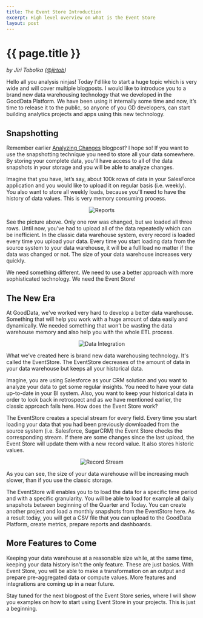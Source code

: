 ```yaml
---
title: The Event Store Introduction
excerpt: High level overview on what is the Event Store
layout: post
---
```


# {{ page.title }}

_by Jiri Tobolka ([@jirtob](http://twitter.com/jirtob))_

Hello all you analysis ninjas! Today I'd like to start a huge topic which is very wide and will cover multiple blogposts. I would like to introduce you to a brand new data warehousing technology that we developed in the GoodData Platform. We have been using it internally some time and now, it’s time to release it to the public, so anyone of you GD developers, can start building analytics projects and apps using this new technology.

## Snapshotting

Remember earlier [Analyzing Changes](http://developer.gooddata.com/blog/2011/07/29/Analyzing-Change/) blogpost? I hope so! If you want to use the snapshotting technique you need to store all your data somewhere. By storing your complete data, you'll have access to all of the data snapshots in your storage and you will be able to analyze changes. 

Imagine that you have, let’s say, about 100k rows of data in your SalesForce application and you would like to upload it on regular basis (i.e. weekly). You also want to store all weekly loads, because you'll need to have the history of data values. This is very memory consuming process.

<p>
<center><img src="{{ site.root }}/images/posts/event-store/snapshots.png" alt="Reports"></center>
</p>

See the picture above. Only one row was changed, but we loaded all three rows. Until now, you've had to upload all of the data repeatedly which can be inefficient. In the classic data warehouse system, every record is loaded every time you upload your data. Every time you start loading data from the source system to your data warehouse, it will be a full load no matter if the data was changed or not. The size of your data warehouse increases very quickly.

We need something different. We need to use a better approach with more sophisticated technology. We need the Event Store!

## The New Era

At GoodData, we've worked very hard to develop a better data warehouse. Something that will help you work with a huge amount of data easily and dynamically. We needed something that won’t be wasting the data warehouse memory and also help you with the whole ETL process.

<p>
<center><img src="{{ site.root }}/images/posts/event-store/es_schema.png" alt="Data Integration"></center>
</p>

What we've created here is brand new data warehousing technology. It's called the EventStore. The EventStore decreases of the amount of data in your data warehouse but keeps all your historical data.

Imagine, you are using Salesforce as your CRM solution and you want to analyze your data to get some regular insights. You need to have your data up-to-date in your BI system. Also, you want to keep your historical data in order to look back in retrospect and as we have mentioned earlier, the classic approach fails here. How does the Event Store work?

The EventStore creates a special stream for every field. Every time you start loading your data that you had been previously downloaded from the source system (i.e. Salesforce, SugarCRM) the Event Store checks the corresponding stream. If there are some changes since the last upload, the Event Store will update them with a new record value. It also stores historic values.

<p>
<center><img src="{{ site.root }}/images/posts/event-store/record_stream.png" alt="Record Stream"></center>
</p>

As you can see, the size of your data warehouse will be increasing much slower, than if you use the classic storage.

The EventStore will enables you to to load the data for a specific time period and with a specific granularity. You will be able to load for example all daily snapshots between beginning of the Quarter and Today. You can create another project and load a monthly snapshots from the EventStore here. As a result today, you will get a CSV file that you can upload to the GoodData Platform, create metrics, prepare reports and dashboards.

## More Features to Come

Keeping your data warehouse at a reasonable size while, at the same time, keeping your data history isn't the only feature. These are just basics. With Event Store, you will be able to make a transformation on an output and prepare pre-aggregated data or compute values. More features and integrations are coming up in a near future.

Stay tuned for the next blogpost of the Event Store series, where I will show you examples on how to start using Event Store in your projects. This is just a beginning.
